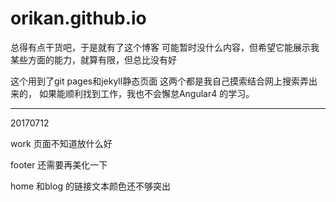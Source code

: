 # orikan.github.io

总得有点干货吧，于是就有了这个博客
可能暂时没什么内容，但希望它能展示我某些方面的能力，就算有限，但总比没有好

这个用到了git pages和jekyll静态页面
这两个都是我自己摸索结合网上搜索弄出来的，
如果能顺利找到工作，我也不会懈怠Angular4 的学习。


------------
20170712

work 页面不知道放什么好

footer 还需要再美化一下

home 和blog 的链接文本颜色还不够突出


